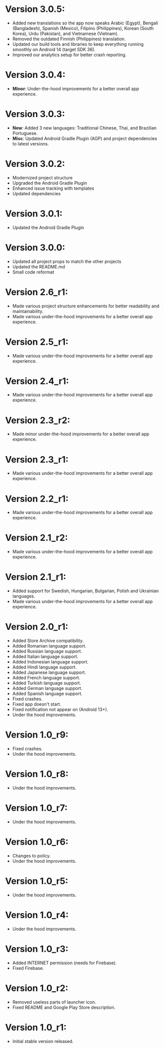 # Version 3.0.5:

- Added new translations so the app now speaks Arabic (Egypt), Bengali (Bangladesh), Spanish (Mexico), Filipino (Philippines), Korean (South Korea), Urdu (Pakistan), and Vietnamese (Vietnam).
- Removed the outdated Finnish (Philippines) translation.
- Updated our build tools and libraries to keep everything running smoothly on Android 14 (target SDK 36).
- Improved our analytics setup for better crash reporting.

# Version 3.0.4:

- **Minor**: Under-the-hood improvements for a better overall app experience.

# Version 3.0.3:

- **New**: Added 3 new languages: Traditional Chinese, Thai, and Brazilian Portuguese.
- **Misc**: Updated Android Gradle Plugin (AGP) and project dependencies to latest versions.

# Version 3.0.2:

- Modernized project structure
- Upgraded the Android Gradle Plugin
- Enhanced issue tracking with templates
- Updated dependencies

# Version 3.0.1:

- Updated the Android Gradle Plugin

# Version 3.0.0:

- Updated all project props to match the other projects
- Updated the README.md
- Small code reformat

# Version 2.6_r1:

- Made various project structure enhancements for better readability and maintainability.
- Made various under-the-hood improvements for a better overall app experience.

# Version 2.5_r1:

- Made various under-the-hood improvements for a better overall app experience.

# Version 2.4_r1:

- Made various under-the-hood improvements for a better overall app experience.

# Version 2.3_r2:

- Made minor under-the-hood improvements for a better overall app experience.

# Version 2.3_r1:

- Made various under-the-hood improvements for a better overall app experience.

# Version 2.2_r1:

- Made various under-the-hood improvements for a better overall app experience.

# Version 2.1_r2:

- Made various under-the-hood improvements for a better overall app experience.

# Version 2.1_r1:

- Added support for Swedish, Hungarian, Bulgarian, Polish and Ukrainian languages.
- Made various under-the-hood improvements for a better overall app experience.

# Version 2.0_r1:

- Added Store Archive compatibility.
- Added Romanian language support.
- Added Russian language support.
- Added Italian language support.
- Added Indonesian language support.
- Added Hindi language support.
- Added Japanese language support.
- Added French language support.
- Added Turkish language support.
- Added German language support.
- Added Spanish language support.
- Fixed crashes.
- Fixed app doesn't start.
- Fixed notification not appear on (Android 13+).
- Under the hood improvements.

# Version 1.0_r9:

- Fixed crashes.
- Under the hood improvements.

# Version 1.0_r8:

- Under the hood improvements.

# Version 1.0_r7:

- Under the hood improvements.

# Version 1.0_r6:

- Changes to policy.
- Under the hood improvements.

# Version 1.0_r5:

- Under the hood improvements.

# Version 1.0_r4:

- Under the hood improvements.

# Version 1.0_r3:

- Added INTERNET permission (needs for Firebase).
- Fixed Firebase.

# Version 1.0_r2:

- Removed useless parts of launcher icon.
- Fixed README and Google Play Store description.

# Version 1.0_r1:

- Initial stable version released.